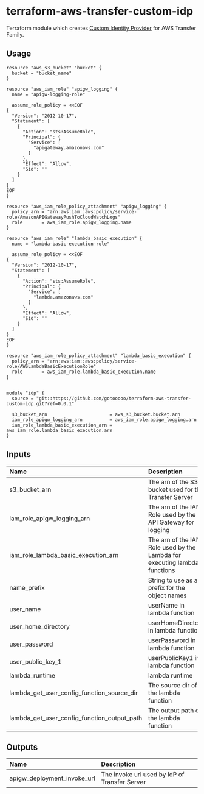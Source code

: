 # terraform-aws-transfer-custom-idp

Terraform module which creates [Custom Identity Provider](https://docs.aws.amazon.com/transfer/latest/userguide/authenticating-users.html) for AWS Transfer Family.

## Usage

```hcl
resource "aws_s3_bucket" "bucket" {
  bucket = "bucket_name"
}

resource "aws_iam_role" "apigw_logging" {
  name = "apigw-logging-role"

  assume_role_policy = <<EOF
{
  "Version": "2012-10-17",
  "Statement": [
    {
      "Action": "sts:AssumeRole",
      "Principal": {
        "Service": [
          "apigateway.amazonaws.com"
        ]
      },
      "Effect": "Allow",
      "Sid": ""
    }
  ]
}
EOF
}

resource "aws_iam_role_policy_attachment" "apigw_logging" {
  policy_arn = "arn:aws:iam::aws:policy/service-role/AmazonAPIGatewayPushToCloudWatchLogs"
  role       = aws_iam_role.apigw_logging.name
}

resource "aws_iam_role" "lambda_basic_execution" {
  name = "lambda-basic-execution-role"

  assume_role_policy = <<EOF
{
  "Version": "2012-10-17",
  "Statement": [
    {
      "Action": "sts:AssumeRole",
      "Principal": {
        "Service": [
          "lambda.amazonaws.com"
        ]
      },
      "Effect": "Allow",
      "Sid": ""
    }
  ]
}
EOF
}

resource "aws_iam_role_policy_attachment" "lambda_basic_execution" {
  policy_arn = "arn:aws:iam::aws:policy/service-role/AWSLambdaBasicExecutionRole"
  role       = aws_iam_role.lambda_basic_execution.name
}


module "idp" {
  source = "git::https://github.com/gotooooo/terraform-aws-transfer-custom-idp.git?ref=0.0.1"

  s3_bucket_arn                       = aws_s3_bucket.bucket.arn
  iam_role_apigw_logging_arn          = aws_iam_role.apigw_logging.arn
  iam_role_lambda_basic_execution_arn = aws_iam_role.lambda_basic_execution.arn
}
```

## Inputs

| Name | Description | Type | Default | Required |
| :-- | :-- | :-- | :-- | :-: |
| s3_bucket_arn | The arn of the S3 bucket used for the Transfer Server | `string` |  | yes |
| iam_role_apigw_logging_arn | The arn of the IAM Role used by the API Gateway for logging | `string` |  | yes |
| iam_role_lambda_basic_execution_arn | The arn of the IAM Role used by the Lambda for executing lambda functions | `string` |  | yes |
| name_prefix | String to use as a prefix for the object names | `string` | `""` | no |
| user_name | userName in lambda function | `string` | `"myuser"` | no |
| user_home_directory | userHomeDirectory in lambda function | `string` | `"/"` | no |
| user_password | userPassword in lambda function | `string` | `"MySuperSecretPassword"` | no |
| user_public_key_1 | userPublicKey1 in lambda function | `string` | `"ssh-rsa myrsapubkey"` | no |
| lambda_runtime | lambda runtime |  `string`  | `"nodejs12.x"` | no |
| lambda_get_user_config_function_source_dir | The source dir of the lambda function |  `string`  | `"use_default_function"` | no |
| lambda_get_user_config_function_output_path | The output path of the lambda function |  `string`  | `"use_default_function"` | no |

## Outputs

| Name | Description |
| :-- | :-- |
| apigw_deployment_invoke_url | The invoke url used by IdP of Transfer Server |
